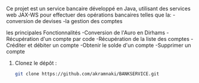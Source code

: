 


Ce projet est un service bancaire développé en Java, utilisant des services web JAX-WS pour effectuer des opérations bancaires telles que la:
-conversion de devises
-la gestion des comptes

les principales Fonctionnalités
-Conversion de l'Auro en Dirhams
 -Récupération d'un compte par code
-Récupération de la liste des comptes
-Créditer et débiter un compte
-Obtenir le solde d'un compte
-Supprimer un compte


1. Clonez le dépôt :
   ```bash
   git clone https://github.com/akramnaki/BANKSERVICE.git